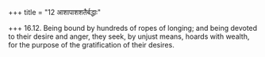 +++
title = "12 आशापाशशतैर्बद्धाः"

+++
16.12. Being bound by hundreds of ropes of longing; and being devoted to
their desire and anger, they seek, by unjust means, hoards with wealth,
for the purpose of the gratification of their desires.
